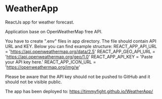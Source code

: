 # WeatherApp

ReactJs app for weather forecast.

Application base on OpenWeatherMap free API.

You have to create ".env" files in app directory. The file should contain API URL and KEY. Below you can find example structure:
REACT_APP_API_URL = 'https://api.openweathermap.org/data/2.5'
REACT_APP_GEO_API_URL = 'https://api.openweathermap.org/geo/1.0'
REACT_APP_API_KEY = 'Paste your API key here.'
REACT_APP_ICON_URL = 'https://openweathermap.org/img/w'

Please be aware that the API key should not be pushed to GitHub and it should not be visible public.

The app has been deployed to:
https://timmyfight.github.io/WeatherApp/
